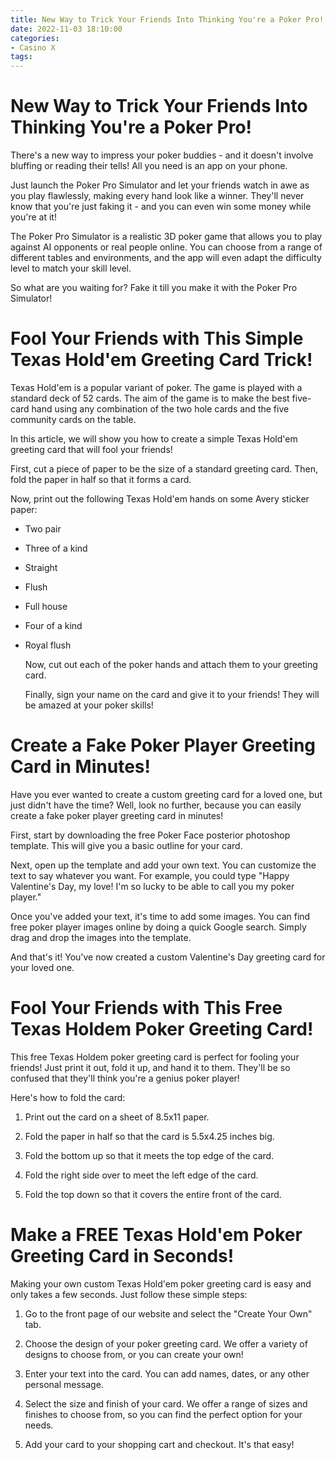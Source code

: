 ```yaml
---
title: New Way to Trick Your Friends Into Thinking You're a Poker Pro!
date: 2022-11-03 18:10:00
categories:
- Casino X
tags:
---
```



#  New Way to Trick Your Friends Into Thinking You're a Poker Pro!

There's a new way to impress your poker buddies - and it doesn't involve bluffing or reading their tells! All you need is an app on your phone.

Just launch the Poker Pro Simulator and let your friends watch in awe as you play flawlessly, making every hand look like a winner. They'll never know that you're just faking it - and you can even win some money while you're at it!

The Poker Pro Simulator is a realistic 3D poker game that allows you to play against AI opponents or real people online. You can choose from a range of different tables and environments, and the app will even adapt the difficulty level to match your skill level.

So what are you waiting for? Fake it till you make it with the Poker Pro Simulator!

#  Fool Your Friends with This Simple Texas Hold'em Greeting Card Trick!

Texas Hold'em is a popular variant of poker. The game is played with a standard deck of 52 cards. The aim of the game is to make the best five-card hand using any combination of the two hole cards and the five community cards on the table.

In this article, we will show you how to create a simple Texas Hold'em greeting card that will fool your friends!

First, cut a piece of paper to be the size of a standard greeting card. Then, fold the paper in half so that it forms a card.

Now, print out the following Texas Hold'em hands on some Avery sticker paper:


- Two pair
- Three of a kind
- Straight
- Flush
- Full house
- Four of a kind
- Royal flush



     Now, cut out each of the poker hands and attach them to your greeting card.



    Finally, sign your name on the card and give it to your friends! They will be amazed at your poker skills!

#  Create a Fake Poker Player Greeting Card in Minutes!

Have you ever wanted to create a custom greeting card for a loved one, but just didn't have the time? Well, look no further, because you can easily create a fake poker player greeting card in minutes!

First, start by downloading the free Poker Face posterior photoshop template. This will give you a basic outline for your card.

Next, open up the template and add your own text. You can customize the text to say whatever you want. For example, you could type "Happy Valentine's Day, my love! I'm so lucky to be able to call you my poker player."

Once you've added your text, it's time to add some images. You can find free poker player images online by doing a quick Google search. Simply drag and drop the images into the template.

And that's it! You've now created a custom Valentine's Day greeting card for your loved one.

#  Fool Your Friends with This Free Texas Holdem Poker Greeting Card!

This free Texas Holdem poker greeting card is perfect for fooling your friends! Just print it out, fold it up, and hand it to them. They'll be so confused that they'll think you're a genius poker player!

Here's how to fold the card:

1. Print out the card on a sheet of 8.5x11 paper.

2. Fold the paper in half so that the card is 5.5x4.25 inches big.

3. Fold the bottom up so that it meets the top edge of the card.

4. Fold the right side over to meet the left edge of the card.

5. Fold the top down so that it covers the entire front of the card.

#  Make a FREE Texas Hold'em Poker Greeting Card in Seconds!

Making your own custom Texas Hold'em poker greeting card is easy and only takes a few seconds. Just follow these simple steps:

1. Go to the front page of our website and select the "Create Your Own" tab.

2. Choose the design of your poker greeting card. We offer a variety of designs to choose from, or you can create your own!

3. Enter your text into the card. You can add names, dates, or any other personal message.

4. Select the size and finish of your card. We offer a range of sizes and finishes to choose from, so you can find the perfect option for your needs.

5. Add your card to your shopping cart and checkout. It's that easy!